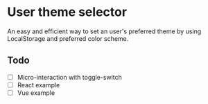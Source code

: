 # User theme selector
An easy and efficient way to set an user's preferred theme by using LocalStorage and preferred color scheme.

## Todo

- [ ] Micro-interaction with toggle-switch
- [ ] React example
- [ ] Vue example